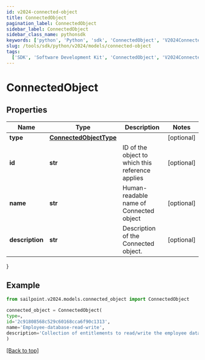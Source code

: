 ```yaml
---
id: v2024-connected-object
title: ConnectedObject
pagination_label: ConnectedObject
sidebar_label: ConnectedObject
sidebar_class_name: pythonsdk
keywords: ['python', 'Python', 'sdk', 'ConnectedObject', 'V2024ConnectedObject']
slug: /tools/sdk/python/v2024/models/connected-object
tags:
  ['SDK', 'Software Development Kit', 'ConnectedObject', 'V2024ConnectedObject']
---
```


# ConnectedObject

## Properties

| Name | Type | Description | Notes |
| --- | --- | --- | --- |
| **type** | [**ConnectedObjectType**](connected-object-type) |  | [optional] |
| **id** | **str** | ID of the object to which this reference applies | [optional] |
| **name** | **str** | Human-readable name of Connected object | [optional] |
| **description** | **str** | Description of the Connected object. | [optional] |

}

## Example

```python
from sailpoint.v2024.models.connected_object import ConnectedObject

connected_object = ConnectedObject(
type=,
id='2c91808568c529c60168cca6f90c1313',
name='Employee-database-read-write',
description='Collection of entitlements to read/write the employee database.'
)

```

[[Back to top]](#)
